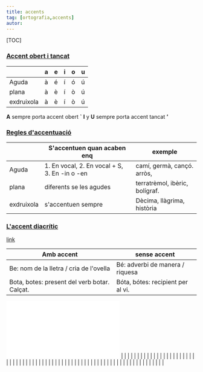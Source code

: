 ```yaml
---
title: accents
tag: [ortografia,accents]
autor:
---
```


[TOC]

### <u>Accent obert i tancat</u>
|    |   a |    e|  i  | o   |   u |
|----|----|----|----|----|----|
| Aguda     |   à|   é|    í|    ó|    ú|
| plana      |  à| è|  í| ò|  ú|
| exdruixola| à| è| í| ò| ú|

**A** sempre porta accent obert **`**
**I** y **U** sempre porta accent tancat **’**
 
###  <u>Regles d'accentuació</u> 
|    |   S'accentuen quan acaben enq|   exemple |   
|----|----|----|
|  Aguda  |   1. En vocal, 2. En vocal + S, 3. En -in o -en |   camí, germà, cançó. arròs,|    
|   plana |   diferents se les agudes |   terratrèmol, ibèric, bolígraf.|    
|   exdruixola |  s'accentuen sempre |    Dècima, llàgrima, història  |  

### <u>L'accent diacrític</u>

[link](https://officialpress.es/acentos-diacriticos-en-valenciano/amp/)

|   Amb accent|    sense accent|
|----|----|
| Be: nom de la lletra / cria de l'ovella|       Bé: adverbi de manera / riquesa|
|Bota, botes: present del verb botar. Calçat.	|Bóta, bótes: recipient per al vi.|

![some discription](/storage/emulated/0/Infografia.pdf)
|    |    |
|    |    |
|    |    |
|    |    |
|    |    |
|    |    |
|    |    |
|    |    |
|    |    |
|    |    |
|    |    |
|    |    |
|    |    |
|    |    |
|    |    |
|    |    |
|    |    |
|    |    |
|    |    |
|    |    |
|    |    |
|    |    |
|    |    |
|    |    |



